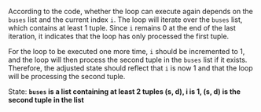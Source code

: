 According to the code, whether the loop can execute again depends on the `buses` list and the current index `i`. The loop will iterate over the `buses` list, which contains at least 1 tuple. Since `i` remains 0 at the end of the last iteration, it indicates that the loop has only processed the first tuple. 

For the loop to be executed one more time, `i` should be incremented to 1, and the loop will then process the second tuple in the `buses` list if it exists. Therefore, the adjusted state should reflect that `i` is now 1 and that the loop will be processing the second tuple.

State: **`buses` is a list containing at least 2 tuples (s, d), i is 1, (s, d) is the second tuple in the list**